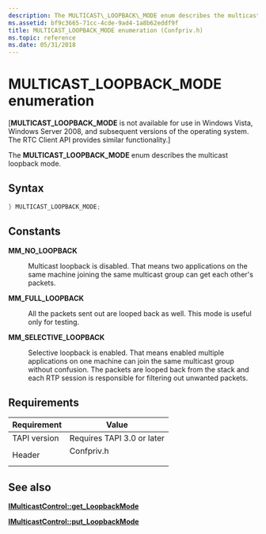 ```yaml
---
description: The MULTICAST\_LOOPBACK\_MODE enum describes the multicast loopback mode.
ms.assetid: bf9c3665-71cc-4cde-9ad4-1a8b62eddf9f
title: MULTICAST_LOOPBACK_MODE enumeration (Confpriv.h)
ms.topic: reference
ms.date: 05/31/2018
---
```


# MULTICAST\_LOOPBACK\_MODE enumeration

\[**MULTICAST\_LOOPBACK\_MODE** is not available for use in Windows Vista, Windows Server 2008, and subsequent versions of the operating system. The RTC Client API provides similar functionality.\]

The **MULTICAST\_LOOPBACK\_MODE** enum describes the multicast loopback mode.

## Syntax


```C++
} MULTICAST_LOOPBACK_MODE;
```



## Constants

<dl> <dt>

<span id="MM_NO_LOOPBACK"></span><span id="mm_no_loopback"></span>**MM\_NO\_LOOPBACK**
</dt> <dd>

Multicast loopback is disabled. That means two applications on the same machine joining the same multicast group can get each other's packets.

</dd> <dt>

<span id="MM_FULL_LOOPBACK"></span><span id="mm_full_loopback"></span>**MM\_FULL\_LOOPBACK**
</dt> <dd>

All the packets sent out are looped back as well. This mode is useful only for testing.

</dd> <dt>

<span id="MM_SELECTIVE_LOOPBACK"></span><span id="mm_selective_loopback"></span>**MM\_SELECTIVE\_LOOPBACK**
</dt> <dd>

Selective loopback is enabled. That means enabled multiple applications on one machine can join the same multicast group without confusion. The packets are looped back from the stack and each RTP session is responsible for filtering out unwanted packets.

</dd> </dl>

## Requirements



| Requirement | Value |
|-------------------------|---------------------------------------------------------------------------------------|
| TAPI version<br/> | Requires TAPI 3.0 or later<br/>                                                 |
| Header<br/>       | <dl> <dt>Confpriv.h</dt> </dl> |



## See also

<dl> <dt>

[**IMulticastControl::get\_LoopbackMode**](imulticastcontrol-get-loopbackmode.md)
</dt> <dt>

[**IMulticastControl::put\_LoopbackMode**](imulticastcontrol-put-loopbackmode.md)
</dt> </dl>

 

 




